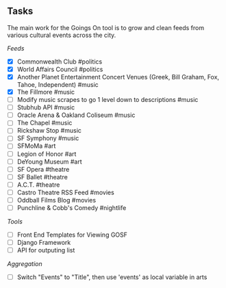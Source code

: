 ## Tasks

The main work for the Goings On tool is to grow and clean feeds from various cultural events across the city.

*Feeds*

- [x] Commonwealth Club #politics
- [x] World Affairs Council #politics
- [x] Another Planet Entertainment Concert Venues (Greek, Bill Graham, Fox, Tahoe, Independent) #music
- [x] The Fillmore #music
- [ ] Modify music scrapes to go 1 level down to descriptions #music
- [ ] Stubhub API #music
- [ ] Oracle Arena &amp; Oakland Coliseum #music
- [ ] The Chapel #music
- [ ] Rickshaw Stop #music
- [ ] SF Symphony #music
- [ ] SFMoMa #art
- [ ] Legion of Honor #art
- [ ] DeYoung Museum #art
- [ ] SF Opera #theatre
- [ ] SF Ballet #theatre
- [ ] A.C.T. #theatre
- [ ] Castro Theatre RSS Feed #movies
- [ ] Oddball Films Blog #movies
- [ ] Punchline &amp; Cobb's Comedy #nightlife

*Tools*

- [ ] Front End Templates for Viewing GOSF
- [ ] Django Framework
- [ ] API for outputing list

*Aggregation*

- [ ] Switch "Events" to "Title", then use 'events' as local variable in arts